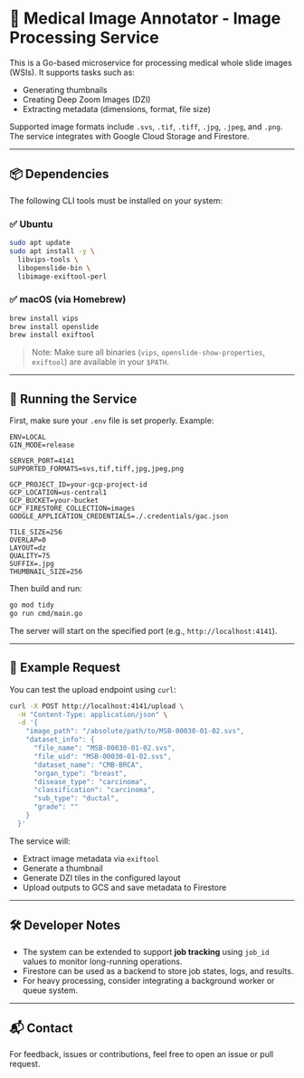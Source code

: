 # 🧠 Medical Image Annotator - Image Processing Service

This is a Go-based microservice for processing medical whole slide images (WSIs). It supports tasks such as:

- Generating thumbnails
- Creating Deep Zoom Images (DZI)
- Extracting metadata (dimensions, format, file size)

Supported image formats include `.svs`, `.tif`, `.tiff`, `.jpg`, `.jpeg`, and `.png`.  
The service integrates with Google Cloud Storage and Firestore.

---

## 📦 Dependencies

The following CLI tools must be installed on your system:

### ✅ Ubuntu

```bash
sudo apt update
sudo apt install -y \
  libvips-tools \
  libopenslide-bin \
  libimage-exiftool-perl
```

### ✅ macOS (via Homebrew)

```bash
brew install vips
brew install openslide
brew install exiftool
```

> Note: Make sure all binaries (`vips`, `openslide-show-properties`, `exiftool`) are available in your `$PATH`.

---

## 🚀 Running the Service

First, make sure your `.env` file is set properly. Example:

```env
ENV=LOCAL
GIN_MODE=release

SERVER_PORT=4141
SUPPORTED_FORMATS=svs,tif,tiff,jpg,jpeg,png

GCP_PROJECT_ID=your-gcp-project-id
GCP_LOCATION=us-central1
GCP_BUCKET=your-bucket
GCP_FIRESTORE_COLLECTION=images
GOOGLE_APPLICATION_CREDENTIALS=./.credentials/gac.json

TILE_SIZE=256
OVERLAP=0
LAYOUT=dz
QUALITY=75
SUFFIX=.jpg
THUMBNAIL_SIZE=256
```

Then build and run:

```bash
go mod tidy
go run cmd/main.go
```

The server will start on the specified port (e.g., `http://localhost:4141`).

---

## 📡 Example Request

You can test the upload endpoint using `curl`:

```bash
curl -X POST http://localhost:4141/upload \
  -H "Content-Type: application/json" \
  -d '{
    "image_path": "/absolute/path/to/MSB-00030-01-02.svs",
    "dataset_info": {
      "file_name": "MSB-00030-01-02.svs",
      "file_uid": "MSB-00030-01-02.svs",
      "dataset_name": "CMB-BRCA",
      "organ_type": "breast",
      "disease_type": "carcinoma",
      "classification": "carcinoma",
      "sub_type": "ductal",
      "grade": ""
    }
  }'
```

The service will:

- Extract image metadata via `exiftool`
- Generate a thumbnail
- Generate DZI tiles in the configured layout
- Upload outputs to GCS and save metadata to Firestore

---

## 🛠 Developer Notes

- The system can be extended to support **job tracking** using `job_id` values to monitor long-running operations.
- Firestore can be used as a backend to store job states, logs, and results.
- For heavy processing, consider integrating a background worker or queue system.

---

## 📬 Contact

For feedback, issues or contributions, feel free to open an issue or pull request.